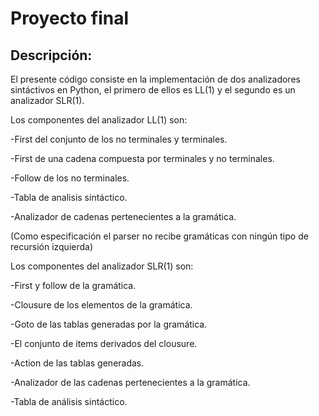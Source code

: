 # Proyecto final

## Descripción:

El presente código consiste en la implementación de dos analizadores sintáctivos en Python, el primero de ellos es LL(1) y el segundo es un analizador SLR(1).

Los componentes del analizador LL(1) son:

-First del conjunto de los no terminales y terminales.

-First de una cadena compuesta por terminales y no terminales.

-Follow de los no terminales.

-Tabla de analisis sintáctico.

-Analizador de cadenas pertenecientes a la gramática.

(Como especificación el parser no recibe gramáticas con ningún tipo de recursión izquierda)


Los componentes del analizador SLR(1) son:

-First y follow de la gramática.

-Clousure de los elementos de la gramática.

-Goto de las tablas generadas por la gramática.

-El conjunto de items derivados del clousure.

-Action de las tablas generadas.

-Analizador de las cadenas pertenecientes a la gramática.

-Tabla de análisis sintáctico.
